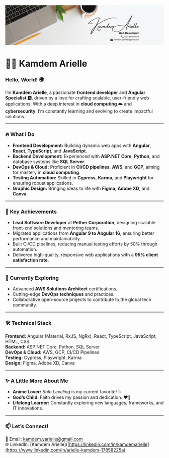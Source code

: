 <picture>
 <source media="(prefers-color-scheme: dark)" srcset="https://github.com/kamdem-arielle/kamdem-arielle/blob/581703d93dbffef20c8326b2a60ea3ee69484de0/linkedin%20profile.jpeg?raw=true">
 <source media="(prefers-color-scheme: light)" srcset="https://github.com/kamdem-arielle/kamdem-arielle/blob/581703d93dbffef20c8326b2a60ea3ee69484de0/linkedin%20profile.jpeg?raw=true">
 <img alt="YOUR-ALT-TEXT" src="https://github.com/kamdem-arielle/kamdem-arielle/blob/581703d93dbffef20c8326b2a60ea3ee69484de0/linkedin%20profile.jpeg?raw=true">
</picture>

# 👩‍💻 Kamdem Arielle  

### Hello, World! 🌍  

I’m **Kamdem Arielle**, a passionate **frontend developer** and **Angular Specialist** 🅰️, driven by a love for crafting scalable, user-friendly web applications. With a deep interest in **cloud computing** ☁️ and **cybersecurity**, I’m constantly learning and evolving to create impactful solutions.  

---

### 🔥 **What I Do**  
- **Frontend Development:** Building dynamic web apps with **Angular**, **React**, **TypeScript**, and **JavaScript**.  
- **Backend Development:** Experienced with **ASP.NET Core**, **Python**, and database systems like **SQL Server**.  
- **DevOps & Cloud:** Proficient in **CI/CD pipelines**, **AWS**, and **GCP**, aiming for mastery in **cloud computing**.  
- **Testing Automation:** Skilled in **Cypress**, **Karma**, and **Playwright** for ensuring robust applications.  
- **Graphic Design:** Bringing ideas to life with **Figma**, **Adobe XD**, and **Canva**.  

---

### 🌟 **Key Achievements**  
- **Lead Software Developer** at **Pether Corporation**, designing scalable front-end solutions and mentoring teams.  
- Migrated applications from **Angular 9 to Angular 16**, ensuring better performance and maintainability.  
- Built CI/CD pipelines, reducing manual testing efforts by 50% through automation.  
- Delivered high-quality, responsive web applications with a **95% client satisfaction rate**.  

---

### 🌱 **Currently Exploring**  
- Advanced **AWS Solutions Architect** certifications.  
- Cutting-edge **DevOps techniques** and practices.  
- Collaborative open-source projects to contribute to the global tech community.  

---

### 🛠️ **Technical Stack**  
**Frontend:** Angular (Material, RxJS, NgRx), React, TypeScript, JavaScript, HTML, CSS  
**Backend:** ASP.NET Core, Python, SQL Server  
**DevOps & Cloud:** AWS, GCP, CI/CD Pipelines  
**Testing:** Cypress, Playwright, Karma  
**Design:** Figma, Adobe XD, Canva  

---

### ✨ **A Little More About Me**  
- **Anime Lover:** *Solo Leveling* is my current favorite! 💥  
- **God’s Child:** Faith drives my passion and dedication. ❤️🙏  
- **Lifelong Learner:** Constantly exploring new languages, frameworks, and IT innovations.  

---

### 📫 **Let’s Connect!**  
📧 Email: [kamdem.yarielle@gmail.com](mailto:kamdem.yarielle@gmail.com)  
🌐 LinkedIn: [Kamdem Arielle]([https://linkedin.com/in/kamdemarielle](https://www.linkedin.com/in/arielle-kamdem-17858225a)
